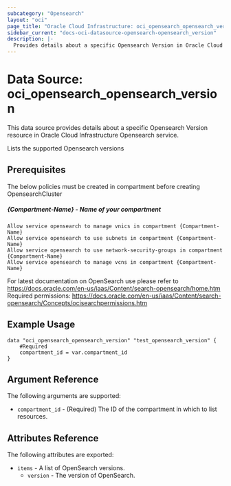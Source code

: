 ```yaml
---
subcategory: "Opensearch"
layout: "oci"
page_title: "Oracle Cloud Infrastructure: oci_opensearch_opensearch_version"
sidebar_current: "docs-oci-datasource-opensearch-opensearch_version"
description: |-
  Provides details about a specific Opensearch Version in Oracle Cloud Infrastructure Opensearch service
---
```


# Data Source: oci_opensearch_opensearch_version
This data source provides details about a specific Opensearch Version resource in Oracle Cloud Infrastructure Opensearch service.

Lists the supported Opensearch versions

## Prerequisites
The below policies must be created in compartment before creating OpensearchCluster

##### {Compartment-Name} - Name of  your compartment
```
Allow service opensearch to manage vnics in compartment {Compartment-Name}
Allow service opensearch to use subnets in compartment {Compartment-Name}
Allow service opensearch to use network-security-groups in compartment {Compartment-Name}
Allow service opensearch to manage vcns in compartment {Compartment-Name}
```

For latest documentation on OpenSearch use please refer to https://docs.oracle.com/en-us/iaas/Content/search-opensearch/home.htm  
Required permissions: https://docs.oracle.com/en-us/iaas/Content/search-opensearch/Concepts/ocisearchpermissions.htm

## Example Usage

```hcl
data "oci_opensearch_opensearch_version" "test_opensearch_version" {
	#Required
	compartment_id = var.compartment_id
}
```

## Argument Reference

The following arguments are supported:

* `compartment_id` - (Required) The ID of the compartment in which to list resources.


## Attributes Reference

The following attributes are exported:

* `items` - A list of OpenSearch versions.
    * `version` - The version of OpenSearch.
